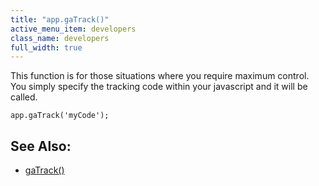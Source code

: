```yaml
---
title: "app.gaTrack()"
active_menu_item: developers
class_name: developers
full_width: true
---
```



This function is for those situations where you require maximum control. You simply specify the tracking code within your javascript and it will be called.

    app.gaTrack('myCode');
   

## See Also:

 - [gaTrack()](../../../scripting-apis/client-api/app-functions/gatrack)

